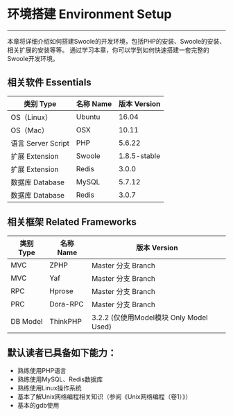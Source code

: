 # 环境搭建 Environment Setup

---

本章将详细介绍如何搭建Swoole的开发环境，包括PHP的安装、Swoole的安装、相关扩展的安装等等。
通过学习本章，你可以学到如何快速搭建一套完整的Swoole开发环境。

## 相关软件 Essentials

| 类别 Type | 名称 Name | 版本 Version |
| --- | --- | --- |
| OS（Linux） | Ubuntu | 16.04 |
| OS（Mac） | OSX | 10.11 |
| 语言 Server Script | PHP | 5.6.22 |
| 扩展 Extension | Swoole | 1.8.5-stable |
| 扩展 Extension | Redis | 3.0.0 |
| 数据库 Database | MySQL | 5.7.12 |
| 数据库 Database | Redis | 3.0.7 |

## 相关框架 Related Frameworks
| 类别 Type | 名称 Name | 版本 Version |
| --- | --- | --- |
| MVC | ZPHP | Master 分支 Branch |
| MVC | Yaf | Master 分支 Branch |
| RPC | Hprose | Master 分支 Branch |
| PRC | Dora-RPC | Master 分支 Branch |
| DB Model | ThinkPHP | 3.2.2 (仅使用Model模块 Only Model Used) |

## 默认读者已具备如下能力：

* 熟练使用PHP语言
* 熟练使用MySQL、Redis数据库
* 熟练使用Linux操作系统
* 基本了解Unix网络编程相关知识（参阅《Unix网络编程（卷1）》）
* 基本的gdb使用
